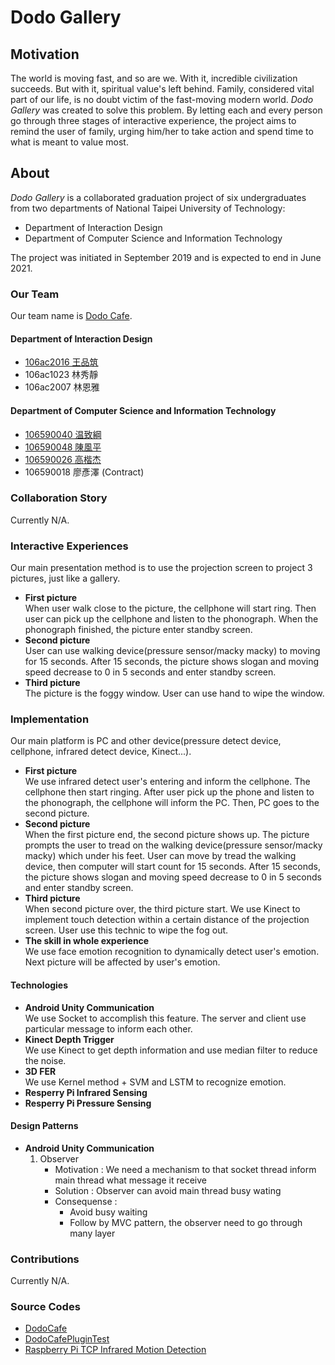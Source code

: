 # Dodo Gallery
## Motivation
The world is moving fast, and so are we. With it, incredible civilization succeeds. But with it, spiritual value's left behind. Family, considered vital part of our life, is no doubt victim of the fast-moving modern world. *Dodo Gallery* was created to solve this problem. By letting each and every person go through three stages of interactive experience, the project aims to remind the user of family, urging him/her to take action and spend time to what is meant to value most.

## About
*Dodo Gallery* is a collaborated graduation project of six undergraduates from two departments of National Taipei University of Technology:
* Department of Interaction Design
* Department of Computer Science and Information Technology

The project was initiated in September 2019 and is expected to end in June 2021.
### Our Team
Our team name is [Dodo Cafe](https://github.com/DodoCafe).
#### Department of Interaction Design
* [106ac2016 王品筑](https://github.com/kai85559)
* 106ac1023 林秀靜
* 106ac2007 林恩雅

#### Department of Computer Science and Information Technology
* [106590040 温致綱](https://github.com/gougon)
* [106590048 陳風平](https://github.com/phogbinh)
* [106590026 高楷杰](https://github.com/mdvv85009)
* 106590018 廖彥澤 (Contract)

### Collaboration Story
Currently N/A.

### Interactive Experiences
Our main presentation method is to use the projection screen to project 3 pictures, just like a gallery.
* **First picture**<br>
When user walk close to the picture, the cellphone will start ring. Then user can pick up the cellphone and listen to the phonograph.  When the phonograph finished, the picture enter standby screen.
* **Second picture**<br>
User can use walking device(pressure sensor/macky macky) to moving for 15 seconds. After 15 seconds, the picture shows slogan and moving speed decrease to 0 in 5 seconds and enter standby screen.
* **Third picture**<br>
The picture is the foggy window. User can use hand to wipe the window.

### Implementation
Our main platform is PC and other device(pressure detect device, cellphone, infrared detect device, Kinect...).
* **First picture**<br>
We use infrared detect user's entering and inform the cellphone. The cellphone then start ringing. After user pick up the phone and listen to the phonograph, the cellphone will inform the PC. Then, PC goes to the second picture.
* **Second picture**<br>
When the first picture end, the second picture shows up. The picture prompts the user to tread on the walking device(pressure sensor/macky macky) which under his feet. User can move by tread the walking device, then computer will start count for 15 seconds. After 15 seconds, the picture shows slogan and moving speed decrease to 0 in 5 seconds and enter standby screen.
* **Third picture**<br>
When second picture over, the third picture start. We use Kinect to implement touch detection within a certain distance of the projection screen. User use this technic to wipe the fog out.
* **The skill in whole experience**<br>
We use face emotion recognition to dynamically detect user's emotion. Next picture will be affected by user's emotion.

#### Technologies
* **Android Unity Communication**<br>
We use Socket to accomplish this feature. The server and client use particular message to inform each other.
* **Kinect Depth Trigger**<br>
We use Kinect to get depth information and use median filter to reduce the noise.
* **3D FER**<br>
We use Kernel method + SVM and LSTM to recognize emotion.
* **Resperry Pi Infrared Sensing**<br>
* **Resperry Pi Pressure Sensing**<br>

#### Design Patterns
* **Android Unity Communication**
    1.  Observer
        * Motivation : We need a mechanism to that socket thread inform main thread what message it receive
        * Solution : Observer can avoid main thread busy wating
        * Consequense : 
            * Avoid busy waiting
            * Follow by MVC pattern, the observer need to go through many layer


### Contributions
Currently N/A.

### Source Codes
* [DodoCafe](https://github.com/DodoCafe/DodoCafe)
* [DodoCafePluginTest](https://github.com/DodoCafe/DodoCafePluginTest)
* [Raspberry Pi TCP Infrared Motion Detection](https://github.com/DodoCafe/raspberry-pi-tcp-infrared-motion-detection)